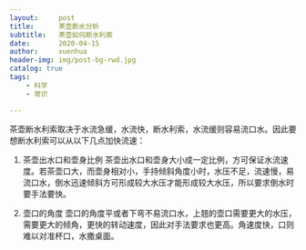 ```yaml
---
layout:     post
title:      茶壶断水分析
subtitle:   茶壶如何断水利索
date:       2020-04-15
author:     xuenhua
header-img: img/post-bg-rwd.jpg
catalog: true
tags:
    - 科学
    - 常识

---
```


茶壶断水利索取决于水流急缓，水流快，断水利索，水流缓则容易流口水。因此要想断水利索可以从以下几点加快流速：

1. 茶壶出水口和壶身比例
茶壶出水口和壶身大小成一定比例，方可保证水流速度。若茶壶口大，而壶身相对小，手持倾斜角度小时，水压不足，流速慢，易流口水，倒水迅速倾斜方可形成较大水压才能形成较大水压，所以要求倒水时要手法要快。

2. 壶口的角度
壶口的角度平或者下弯不易流口水，上翘的壶口需要更大的水压，需要更大的倾角，更快的转动速度，因此对手法要求也更高。角速度快，口则难以对准杯口，水撒桌面。
